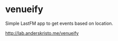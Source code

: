 venueify
========

Simple LastFM app to get events based on location.

http://lab.anderskristo.me/venueify
